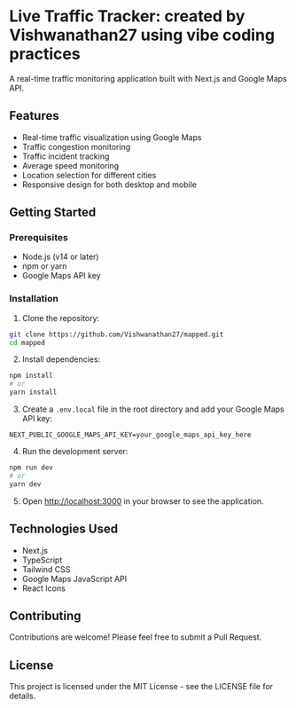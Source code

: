 # Live Traffic Tracker: created by Vishwanathan27 using vibe coding practices 

A real-time traffic monitoring application built with Next.js and Google Maps API.

## Features

- Real-time traffic visualization using Google Maps
- Traffic congestion monitoring
- Traffic incident tracking
- Average speed monitoring
- Location selection for different cities
- Responsive design for both desktop and mobile

## Getting Started

### Prerequisites

- Node.js (v14 or later)
- npm or yarn
- Google Maps API key

### Installation

1. Clone the repository:
```bash
git clone https://github.com/Vishwanathan27/mapped.git
cd mapped
```

2. Install dependencies:
```bash
npm install
# or
yarn install
```

3. Create a `.env.local` file in the root directory and add your Google Maps API key:
```
NEXT_PUBLIC_GOOGLE_MAPS_API_KEY=your_google_maps_api_key_here
```

4. Run the development server:
```bash
npm run dev
# or
yarn dev
```

5. Open [http://localhost:3000](http://localhost:3000) in your browser to see the application.

## Technologies Used

- Next.js
- TypeScript
- Tailwind CSS
- Google Maps JavaScript API
- React Icons

## Contributing

Contributions are welcome! Please feel free to submit a Pull Request.

## License

This project is licensed under the MIT License - see the LICENSE file for details.
